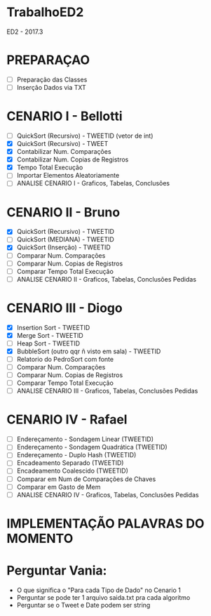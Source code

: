 # TrabalhoED2
ED2 - 2017.3
# PREPARAÇAO
- [ ] Preparação das Classes
- [ ] Inserção Dados via TXT

# CENARIO I - Bellotti
- [ ] QuickSort (Recursivo) - TWEETID (vetor de int)
- [x] QuickSort (Recursivo) - TWEET
- [x] Contabilizar Num. Comparações
- [x] Contabilizar Num. Copias de Registros
- [x] Tempo Total Execução
- [ ] Importar Elementos Aleatoriamente
- [ ] ANALISE CENARIO I -  Graficos, Tabelas, Conclusões

# CENARIO II - Bruno
- [x] QuickSort (Recursivo) - TWEETID
- [ ] QuickSort (MEDIANA) - TWEETID
- [x] QuickSort (Inserção) - TWEETID
- [ ] Comparar Num. Comparações
- [ ] Comparar Num. Copias de Registros
- [ ] Comparar Tempo Total Execução
- [ ] ANALISE CENARIO II -  Graficos, Tabelas, Conclusões Pedidas

# CENARIO III -  Diogo
- [x] Insertion Sort - TWEETID
- [x] Merge Sort - TWEETID
- [ ] Heap Sort - TWEETID
- [x] BubbleSort (outro qqr ñ visto em sala) - TWEETID
- [ ] Relatorio do PedroSort com fonte
- [ ] Comparar Num. Comparações
- [ ] Comparar Num. Copias de Registros
- [ ] Comparar Tempo Total Execução
- [ ] ANALISE CENARIO III -  Graficos, Tabelas, Conclusões Pedidas

# CENARIO IV - Rafael
- [ ] Endereçamento - Sondagem Linear (TWEETID)
- [ ] Endereçamento - Sondagem Quadrática (TWEETID)
- [ ] Endereçamento - Duplo Hash (TWEETID)
- [ ] Encadeamento Separado (TWEETID)
- [ ] Encadeamento Coalescido (TWEETID)
- [ ] Comparar em Num de Comparações de Chaves
- [ ] Comparar em Gasto de Mem
- [ ] ANALISE CENARIO IV -  Graficos, Tabelas, Conclusões Pedidas

# IMPLEMENTAÇÃO PALAVRAS DO MOMENTO

# Perguntar Vania:
- O que significa o "Para cada Tipo de Dado" no Cenario 1
- Perguntar se pode ter 1 arquivo saida.txt pra cada algoritmo
- Perguntar se o Tweet e Date podem ser string
